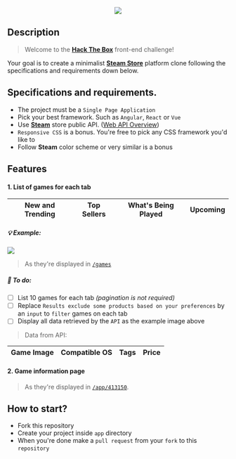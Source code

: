 <p align="center"><img src="https://raw.githubusercontent.com/htb-skill-test/frontend/master/images/front-end-challenge.png"></p>

## Description

> Welcome to the [**Hack The Box**](http://hackthebox.eu) front-end challenge! 

Your goal is to create a minimalist [**Steam Store**](https://store.steampowered.com/) platform clone following the specifications and requirements down below.

## Specifications and requirements.

- The project must be a `Single Page Application`
- Pick your best framework. Such as `Angular`, `React` or `Vue`
- Use [**Steam**](https://store.steampowered.com) store public API. ([Web API Overview](https://partner.steamgames.com/doc/webapi_overview))
- `Responsive CSS` is a bonus. You're free to pick any CSS framework you'd like to
- Follow **Steam** color scheme or very similar is a bonus

## Features

#### 1. List of games for each tab
| New and Trending | Top Sellers | What's Being Played | Upcoming |
|------------------|-------------|---------------------|----------|

##### :bulb: Example:
![](https://raw.githubusercontent.com/htb-interview/front-end-challenge/master/images/tabs-game-list.png)
> As they're displayed in [`/games`](https://store.steampowered.com/games/)

##### :bookmark_tabs: To do:
- [ ] List 10 games for each tab *(pagination is not required)*
- [ ] Replace `Results exclude some products based on your preferences` by an `input` to `filter` games on each tab
- [ ] Display all data retrieved by the `API` as the example image above

> Data from API:

| Game Image | Compatible OS | Tags | Price |
|------------|---------------|------|-------|

#### 2. Game information page

> As they're displayed in [`/app/413150`](https://store.steampowered.com/app/413150).

## How to start?

- Fork this repository
- Create your project inside `app` directory
- When you're done make a `pull request` from your `fork` to this `repository`
